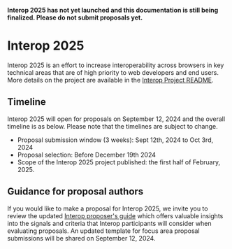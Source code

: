 **Interop 2025 has not yet launched and this documentation is still being finalized. Please do not submit proposals yet.**

# Interop 2025

Interop 2025 is an effort to increase interoperability across browsers in key technical areas that are of high priority to web developers and end users. More details on the project are available in the [Interop Project README](https://github.com/web-platform-tests/interop/blob/main/README.md).

## Timeline

Interop 2025 will open for proposals on September 12, 2024 and the overall timeline is as below. Please note that the timelines are subject to change.
- Proposal submission window (3 weeks): Sept 12th, 2024 to Oct 3rd, 2024
- Proposal selection: Before December 19th 2024
- Scope of the Interop 2025 project published: the first half of February, 2025.

## Guidance for proposal authors

If you would like to make a proposal for Interop 2025, we invite you to review the updated [Interop proposer's guide](https://github.com/web-platform-tests/interop/blob/main/proposal_guide.md) which offers valuable insights into the signals and criteria that Interop participants will consider when evaluating proposals. An updated template for focus area proposal submissions will be shared on September 12, 2024.
